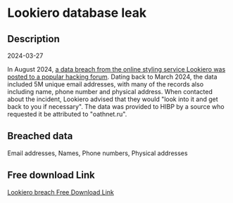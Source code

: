 # Lookiero database leak

## Description

2024-03-27

In August 2024, <a href="https://x.com/DailyDarkWeb/status/1825895814385856678" target="_blank" rel="noopener">a data breach from the online styling service Lookiero was posted to a popular hacking forum</a>. Dating back to March 2024, the data included 5M unique email addresses, with many of the records also including name, phone number and physical address. When contacted about the incident, Lookiero advised that they would &quot;look into it and get back to you if necessary&quot;. The data was provided to HIBP by a source who requested it be attributed to &quot;oathnet.ru&quot;.

## Breached data

Email addresses, Names, Phone numbers, Physical addresses

## Free download Link

[Lookiero breach Free Download Link](https://link-to.net/1229997/286.3957481198283/dynamic/?r=aHR0cHM6Ly93d3cubWVkaWFmaXJlLmNvbS92aWV3LzFTaEJ4WFBkVldQVzFNWi9sb29raWVyby5jb20vZmlsZQ==)